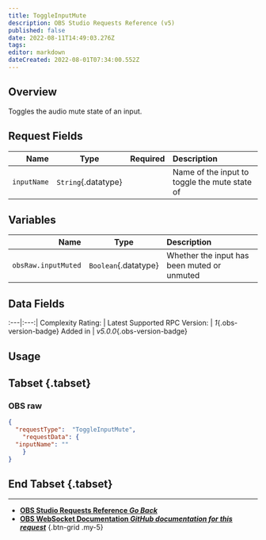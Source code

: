 ```yaml
---
title: ToggleInputMute
description: OBS Studio Requests Reference (v5)
published: false
date: 2022-08-11T14:49:03.276Z
tags: 
editor: markdown
dateCreated: 2022-08-01T07:34:00.552Z
---
```


## Overview
Toggles the audio mute state of an input.

## Request Fields
Name | Type | Required| Description |
----:|:----:|:-------:|:------------|
`inputName` | `String`{.datatype} | <i class="mdi mdi-check-bold"></i> | Name of the input to toggle the mute state of

## Variables
Name | Type | Description | 
----:|:---------:|:------------|
`obsRaw.inputMuted` | `Boolean`{.datatype} | Whether the input has been muted or unmuted

## Data Fields
:---|:---:|
Complexity Rating: | <span class="stars stars--2"></span>
Latest Supported RPC Version: | *1*{.obs-version-badge}
Added in | *v5.0.0*{.obs-version-badge}

## Usage
## Tabset {.tabset}
### OBS raw
```json
{
  "requestType":  "ToggleInputMute",
	"requestData": {	
  "inputName": ""
	}
}
```
## End Tabset {.tabset}

---

- [<i class="mdi mdi-chevron-left"></i>**OBS Studio Requests Reference *Go Back***](/en/Broadcasters/OBS/Requests)
- [<i class="mdi mdi-github"></i> **OBS WebSocket Documentation *GitHub documentation for this request***](https://github.com/obsproject/obs-websocket/blob/master/docs/generated/protocol.md#toggleinputmute)
{.btn-grid .my-5}